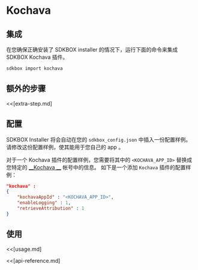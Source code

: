 <!--
Include Base: /Users/niteluo/Projects/store/doc/en/src/kochava/v3-cpp
-->

# Kochava

## 集成
在您确保正确安装了 SDKBOX installer 的情况下，运行下面的命令来集成 SDKBOX Kochava 插件。
```bash
sdkbox import kochava
```

## 额外的步骤
<<[extra-step.md]

## 配置
SDKBOX Installer 将会自动在您的 `sdkbox_config.json` 中插入一份配置样例。请修改这份配置样例，使其能用于您自己的 app 。

对于一个 Kochava 插件的配置样例，您需要将其中的 `<KOCHAVA_APP_ID>` 替换成您特定的 [__Kochava __](http://kochava.com/) 帐号中的信息。
如下是一个添加 `Kochava` 插件的配置样例：
```json
"kochava" :
{
    "kochavaAppId" : "<KOCHAVA_APP_ID>",
    "enableLogging" : 1,
    "retrieveAttribution" : 1
}
```

## 使用
<<[usage.md]

<<[api-reference.md]
